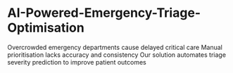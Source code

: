 # AI-Powered-Emergency-Triage-Optimisation
Overcrowded emergency departments cause delayed critical care Manual prioritisation lacks accuracy and consistency Our solution automates triage severity prediction to improve patient outcomes
